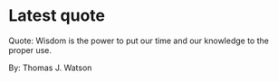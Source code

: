 # Latest quote 

Quote: Wisdom is the power to put our time and our knowledge to the proper use. 

By: Thomas J. Watson